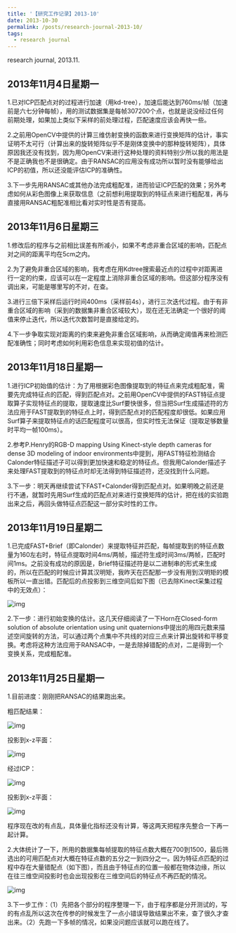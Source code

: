 ```yaml
---
title: '【研究工作记录】2013-10'
date: 2013-10-30
permalink: /posts/research-journal-2013-10/
tags:
  - research journal
---
```


research journal, 2013.11.

## 2013年11月4日星期一

1.已对ICP匹配点对的过程进行加速（用kd-tree），加速后能达到760ms/帧（加速前是六七分钟每帧），用的测试数据集是每帧307200个点，也就是说没经过任何前期处理，如果加上类似下采样的前处理过程，匹配速度应该会再快一些。

2.之前用OpenCV中提供的计算三维仿射变换的函数来进行变换矩阵的估计，事实证明不太可行（计算出来的旋转矩阵似乎不是刚体变换中的那种旋转矩阵），具体原因我还没有找到，因为用OpenCV来进行这种处理的资料特别少所以我的用法是不是正确我也不是很确定。由于RANSAC的应用没有成功所以暂时没有能够给出ICP的初值，所以还没能评估ICP的准确性。

3.下一步先用RANSAC或其他办法完成粗配准，进而验证ICP匹配的效果；另外考虑如何从彩色图像上来获取信息（之前想利用提取到的特征点来进行粗配准，再与直接用RANSAC粗配准相比看对实时性是否有提高。

## 2013年11月6日星期三

1.修改后的程序与之前相比误差有所减小，如果不考虑非重合区域的影响，匹配点对之间的距离平均在5cm之内。

2.为了避免非重合区域的影响，我考虑在用Kdtree搜索最近点的过程中对距离进行一定的约束，应该可以在一定程度上消除非重合区域的影响。但这部分程序没有调出来，可能是哪里写的不对，在查。

3.进行三倍下采样后运行时间400ms（采样前4s），进行三次迭代过程。由于有非重合区域的影响（采到的数据集非重合区域较大），现在还无法确定一个很好的阈值来停止迭代，所以迭代次数暂时是直接给定的。

4.下一步争取实现对距离的约束来避免非重合区域影响，从而确定阈值再来检测匹配准确性；同时考虑如何利用彩色信息来实现初值的估计。

## 2013年11月18日星期一

1.进行ICP初始值的估计：为了用根据彩色图像提取到的特征点来完成粗配准，需要先完成特征点的匹配，得到匹配点对。之前用OpenCV中提供的FAST特征点提取算子实现特征点的提取，提取速度比Surf要快很多，但当把Surf生成描述符的方法应用于FAST提取到的特征点上时，得到匹配点对的匹配程度却很低。如果应用Surf算子来提取特征点的话匹配程度可以很高，但实时性无法保证（提取足够数量时平均一帧100ms）。

2.参考P.Henry的RGB-D mapping Using Kinect-style depth cameras for dense 3D modeling of indoor environments中提到，用FAST特征检测结合Calonder特征描述子可以得到更加快速和稳定的特征点。但我用Calonder描述子来处理FAST提取到的特征点时却无法得到特征描述符，还没找到什么问题。

3.下一步：明天再继续尝试下FAST+Calonder得到匹配点对。如果明晚之前还是行不通，就暂时先用Surf生成的匹配点对来进行变换矩阵的估计，把在线的实验跑出来之后，再回头做特征点匹配这一部分实时性的工作。

## 2013年11月19日星期二

1.已完成FAST+Brief（即Calonder）来提取特征并匹配，每帧提取到的特征点数量为160左右时，特征点提取时间4ms/两帧，描述符生成时间3ms/两帧，匹配时间1ms。之前没有成功的原因是，Brief特征描述符是以二进制串的形式来生成的，所以在匹配的时候应计算其汉明矩，我昨天在匹配那一步没有用到汉明矩的模板所以一直出错。匹配后的点投影到三维空间后如下图（已去除Kinect采集过程中的无效点）：

![img](https://sunqinxuan.github.io/images/posts-research-journal-2013-11-img1.jpg)

2.下一步：进行初始变换的估计。这几天仔细阅读了一下Horn在Closed-form solution of absolute orientation using unit quaternions中提出的用四元数来描述空间旋转的方法，可以通过两个点集中不共线的对应三点来计算出旋转和平移变换。考虑将这种方法应用于RANSAC中，一是去除掉错配的点对，二是得到一个变换关系，完成粗配准。

## 2013年11月25日星期一

1.目前进度：刚刚把RANSAC的结果跑出来。

粗匹配结果：

![img](https://sunqinxuan.github.io/images/posts-research-journal-2013-11-img2.png)

投影到x-z平面：

![img](https://sunqinxuan.github.io/images/posts-research-journal-2013-11-img3.png)

经过ICP：

![img](https://sunqinxuan.github.io/images/posts-research-journal-2013-11-img4.png)

投影到x-z平面：

![img](https://sunqinxuan.github.io/images/posts-research-journal-2013-11-img5.png)

程序现在改的有点乱，具体量化指标还没有计算，等这两天把程序先整合一下再一起计算。

2.大体统计了一下，所用的数据集每帧提取的特征点数大概在700到1500，最后筛选出的可用匹配点对大概在特征点数的五分之一到四分之一。因为特征点匹配的过程中存在大量错配点（如下图），而且由于特征点的位置一般都在物体边缘，所以在往三维空间投影时也会出现投影在三维空间后的特征点不再匹配的情况。

![img](https://sunqinxuan.github.io/images/posts-research-journal-2013-11-img6.png)

3.下一步工作：（1）先把各个部分的程序整理一下，由于程序都是分开测试的，写的有点乱所以这次在传参的时候发生了一点小错误导致结果出不来，查了很久才查出来。（2）先跑一下多帧的情况，如果没问题应该就可以跑在线了。

